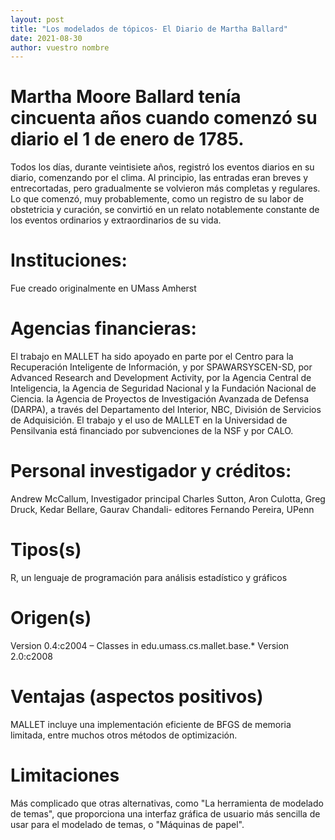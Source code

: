 ```yaml
---
layout: post
title: "Los modelados de tópicos- El Diario de Martha Ballard"
date: 2021-08-30
author: vuestro nombre
---
```


<h1>Martha Moore Ballard tenía cincuenta años cuando comenzó su diario el 1 de enero de 1785.</h1>

Todos los días, durante veintisiete años, registró los eventos diarios en su diario, comenzando por el clima. Al principio, las entradas eran breves y entrecortadas, pero gradualmente se volvieron más completas y regulares. Lo que comenzó, muy probablemente, como un registro de su labor de obstetricia y curación, se convirtió en un relato notablemente constante de los eventos ordinarios y extraordinarios de su vida.

<h1>Instituciones:</h1>
Fue creado originalmente en UMass Amherst
<h1>Agencias financieras:</h1>
El trabajo en MALLET ha sido apoyado en parte por el Centro para la Recuperación Inteligente de Información, y por SPAWARSYSCEN-SD, por Advanced Research and Development Activity, por la Agencia Central de Inteligencia, la Agencia de Seguridad Nacional y la Fundación Nacional de Ciencia. la Agencia de Proyectos de Investigación Avanzada de Defensa (DARPA), a través del Departamento del Interior, NBC, División de Servicios de Adquisición. El trabajo y el uso de MALLET en la Universidad de Pensilvania está financiado por subvenciones de la NSF y por CALO.
<h1>Personal investigador y créditos:</h1>
Andrew McCallum, Investigador principal
Charles Sutton, Aron Culotta, Greg Druck, Kedar Bellare, Gaurav Chandali- editores
Fernando Pereira, UPenn
 
<h1>Tipos(s)</h1>
R, un lenguaje de programación para análisis estadístico y gráficos
<h1>Origen(s)</h1>
Version 0.4:c2004	 – Classes in edu.umass.cs.mallet.base.* 
 Version 2.0:c2008 
<h1>Ventajas (aspectos positivos)</h1>
MALLET incluye una implementación eficiente de BFGS de memoria limitada, entre muchos otros métodos de optimización.
<h1>Limitaciones</h1>
Más complicado que otras alternativas, como "La herramienta de modelado de temas", que proporciona una interfaz gráfica de usuario más sencilla de usar para el modelado de temas, o "Máquinas de papel".


